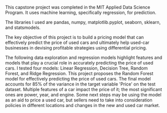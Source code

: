 This capstone project was completed in the MIT Applied Data Science Program. It uses machine learning, specifically regression, for prediction.

The libraries I used are pandas, numpy, matplotlib.pyplot, seaborn, sklearn, and statsmodels.

The key objective of this project is to build a pricing model that can effectively predict the price of used cars and ultimately help used-car businesses in devising profitable strategies using differential pricing.

The following data exploration and regression models highlight features and models that play a crucial role in accurately predicting the price of used cars. I tested four models: Linear Regression, Decision Tree, Random Forest, and Ridge Regression. This project proposes the Random Forest model for effectively predicting the price of used cars. The final model accounts for 85% of the variance in the target variable 'Price' on the test dataset. Multiple features of a car impact the price of it; the most significant ones are power, year, and engine. Some next steps may be using the model as an aid to price a used car, but sellers need to take into consideration policies in different locations and changes in the new and used car market.
